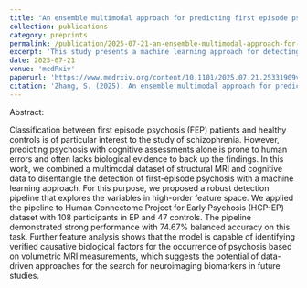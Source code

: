 ```yaml
---
title: "An ensemble multimodal approach for predicting first episode psychosis using structural MRI and cognitive assessments"
collection: publications
category: preprints
permalink: /publication/2025-07-21-an-ensemble-multimodal-approach-for-predicting-first-episode-psychosis-using-structural-mri-and-cognitive-assessments
excerpt: 'This study presents a machine learning approach for detecting first-episode psychosis (FEP) by combining structural MRI and cognitive data. Applied to the HCP-EP dataset, the proposed multimodal pipeline achieved 74.67% balanced accuracy and identified biologically relevant MRI features, highlighting the potential of data-driven methods in advancing neuroimaging-based psychosis research.'
date: 2025-07-21
venue: 'medRxiv'
paperurl: 'https://www.medrxiv.org/content/10.1101/2025.07.21.25331909v1'
citation: 'Zhang, S. (2025). An ensemble multimodal approach for predicting first episode psychosis using structural MRI and cognitive assessments. medRxiv. doi:10.1101/2025.07.21.25331909'
---
```


Abstract:

Classification between first episode psychosis (FEP) patients and healthy controls is of particular interest to the study of schizophrenia. However, predicting psychosis with cognitive assessments alone is prone to human errors and often lacks biological evidence to back up the findings. In this work, we combined a multimodal dataset of structural MRI and cognitive data to disentangle the detection of first-episode psychosis with a machine learning approach. For this purpose, we proposed a robust detection pipeline that explores the variables in high-order feature space. We applied the pipeline to Human Connectome Project for Early Psychosis (HCP-EP) dataset with 108 participants in EP and 47 controls. The pipeline demonstrated strong performance with 74.67% balanced accuracy on this task. Further feature analysis shows that the model is capable of identifying verified causative biological factors for the occurrence of psychosis based on volumetric MRI measurements, which suggests the potential of data-driven approaches for the search for neuroimaging biomarkers in future studies.